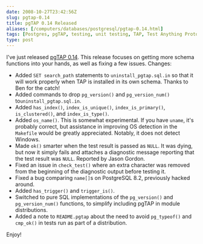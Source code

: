 ```yaml
--- 
date: 2008-10-27T23:42:56Z
slug: pgtap-0.14
title: pgTAP 0.14 Released
aliases: [/computers/databases/postgresql/pgtap-0.14.html]
tags: [Postgres, pgTAP, testing, unit testing, TAP, Test Anything Protocol]
type: post
---
```


I've just released [pgTAP 0.14]. This release focuses on getting more schema
functions into your hands, as well as fixing a few issues. Changes:

-   Added `SET search_path` statements to `uninstall_pgtap.sql.in` so that it
    will work properly when TAP is installed in its own schema. Thanks to Ben
    for the catch!
-   Added commands to drop `pg_version()` and `pg_version_num()`
    to`uninstall_pgtap.sql.in`.
-   Added `has_index()`, `index_is_unique()`, `index_is_primary()`,
    `is_clustered()`, and `index_is_type()`.
-   Added `os_name()`. This is somewhat experimental. If you have `uname`, it's
    probably correct, but assistance in improving OS detection in the `Makefile`
    would be greatly appreciated. Notably, it does not detect Windows.
-   Made `ok()` smarter when the test result is passed as `NULL`. It was dying,
    but now it simply fails and attaches a diagnostic message reporting that the
    test result was `NULL`. Reported by Jason Gordon.
-   Fixed an issue in `check_test()` where an extra character was removed from
    the beginning of the diagnostic output before testing it.
-   Fixed a bug comparing `name[]`s on PostgreSQL 8.2, previously hacked around.
-   Added `has_trigger()` and `trigger_is()`.
-   Switched to pure SQL implementations of the `pg_version()` and
    `pg_version_num()` functions, to simplify including pgTAP in module
    distributions.
-   Added a note to `README.pgtap` about the need to avoid `pg_typeof()` and
    `cmp_ok()` in tests run as part of a distribution.

Enjoy!

  [pgTAP 0.14]: http://pgfoundry.org/frs/?group_id=1000389 "pgTAP Downloads"
